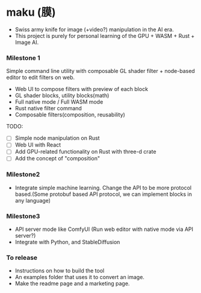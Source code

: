 # maku (膜)

- Swiss army knife for image (+video?) manipulation in the AI era.
- This project is purely for personal learning of the GPU + WASM + Rust + Image AI.

### Milestone 1
Simple command line utility with composable GL shader filter + node-based editor to edit filters on web.

- Web UI to compose filters with preview of each block
- GL shader blocks, utility blocks(math)
- Full native mode / Full WASM mode
- Rust native filter command
- Composable filters(composition, reusability)

TODO:

- [ ] Simple node manipulation on Rust
- [ ] Web UI with React
- [ ] Add GPU-related functionality on Rust with three-d crate
- [ ] Add the concept of "composition"

### Milestone2
- Integrate simple machine learning. Change the API to be more protocol based.(Some protobuf based API protocol, we can implement blocks in any language)

### Milestone3
- API server mode like ComfyUI (Run web editor with native mode via API server?)
- Integrate with Python, and StableDiffusion

### To release
- Instructions on how to build the tool
- An examples folder that uses it to convert an image.
- Make the readme page and a marketing page.

